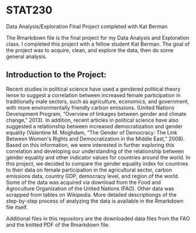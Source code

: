 # STAT230
Data Analysis/Exploration Final Project completed with Kat Berman

The Rmarkdown file is the final project for my Data Analysis and Exploration class. I completed this project with a fellow student Kat Berman. The goal of the project was to acquire, clean, and explore the data, then do some general analysis.

## Introduction to the Project:
Recent studies in political science have used a gendered political theory lense to suggest a correlation between increased female participation in traditionally male sectors, such as agriculture, economics, and government, with more environmentally friendly carbon emissions. (United Nations Development Program, “Overview of linkages between gender and climate change," 2013).  In addition, recent articles in political science have also suggested a relationship between increased democratization and gender equality (Valentine M. Moghdam, “The Gender of Democracy: The Link Between Women's Rights and Democratization in the Middle East,” 2008).  Based on this information, we were interested in further exploring this correlation and developing our understanding of the relationship between gender equality and other indicator values for countries around the world.  In this project, we decided to compare the gender equality index for countries to their data on female participation in the agricultural sector, carbon emissions data, country GDP, democracy level, and region of the world. Some of the data was acquired via download from the Food and Agroculture Organization of the United Nations (FAO). Other data was scrapped from tables on Wikipedia. More detailed descriptiongs of the step-by-step process of analyzing the data is available in the Rmarkdown file itself.

Additional files in this repository are the downloaded data files from the FAO and the knitted PDF of the Rmarkdown file.
